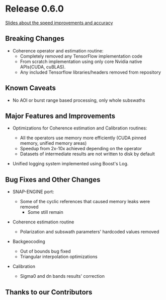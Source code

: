 # Release 0.6.0

[Slides about the speed improvements and accuracy](docs/GPU-GSTP-27_08_2021.pdf)

## Breaking Changes

* Coherence operator and estimation routine:
    * Completely removed any TensorFlow implementation code
    * From scratch implementation using only core Nvidia native APIs(CUDA, cuBLAS).
    * Any included Tensorflow libraries/headers removed from repository

## Known Caveats

* No AOI or burst range based processing, only whole subswaths

## Major Features and Improvements

* Optimizations for Coherence estimation and Calibration routines:
    * All the operators use memory more efficiently (CUDA pinned memory, unified memory areas)
    * Speedup from 2x-10x achieved depending on the operator
    * Datasets of intermediate results are not written to disk by default
  
* Unified logging system implemented using Boost's Log.


## Bug Fixes and Other Changes

* SNAP-ENGINE port:
    * Some of the cyclic references that caused memory leaks were removed
      * Some still remain

* Coherence estimation routine
  * Polarization and subswath parameters' hardcoded values removed

* Backgeocoding
    * Out of bounds bug fixed
    * Triangular interpolation optimizations
    
* Calibration
    * Sigma0 and dn bands results' correction


## Thanks to our Contributors

